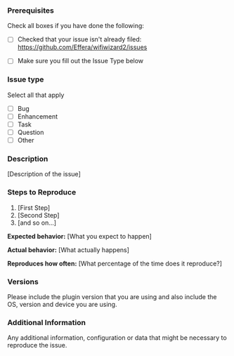 ﻿<!--

Have you read the plugins' Code of Conduct? By creating an Issue, you are expected to comply with it, including treating everyone with respect: https://github.com/Effera/wifiwizard2/blob/master/CODE_OF_CONDUCT.md

-->

### Prerequisites

Check all boxes if you have done the following:
- [ ] Checked that your issue isn't already filed: https://github.com/Effera/wifiwizard2/issues
- [ ] Make sure you fill out the Issue Type below


### Issue type
Select all that apply
- [ ] Bug
- [ ] Enhancement
- [ ] Task
- [ ] Question
- [ ] Other

### Description

[Description of the issue]

### Steps to Reproduce

1. [First Step]
2. [Second Step]
3. [and so on...]

**Expected behavior:** [What you expect to happen]

**Actual behavior:** [What actually happens]

**Reproduces how often:** [What percentage of the time does it reproduce?]

### Versions

Please include the plugin version that you are using and also include the OS, version and device you are using.

### Additional Information

Any additional information, configuration or data that might be necessary to reproduce the issue.